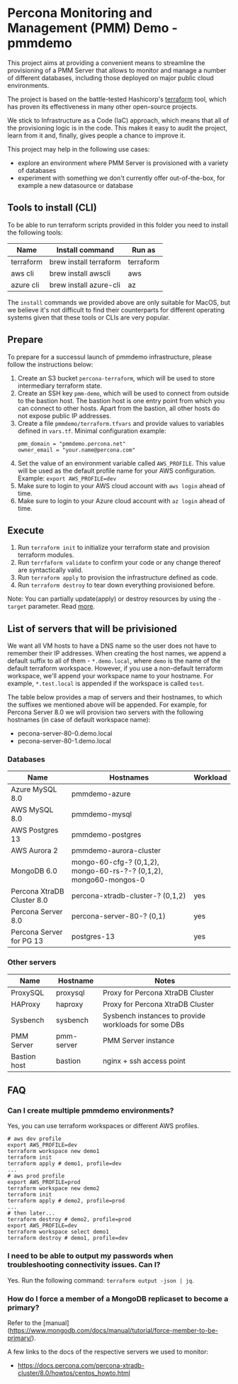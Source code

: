 # Percona Monitoring and Management (PMM) Demo - pmmdemo

This project aims at providing a convenient means to streamline the provisioning of a PMM Server that allows to monitor and manage a number of different databases, including those deployed on major public cloud environments.

The project is based on the battle-tested Hashicorp's [terraform](https://www.terraform.io) tool,
which has proven its effectiveness in many other open-source projects.

We stick to Infrastructure as a Code (IaC) approach, which means that all of the provisioning logic is in the code. This makes it easy to audit the project, learn from it and, finally, gives people a chance to improve it.

This project may help in the following use cases:

- explore an environment where PMM Server is provisioned with a variety of databases
- experiment with something we don't currently offer out-of-the-box, for example a new datasource or database

## Tools to install (CLI)

To be able to run terraform scripts provided in this folder you need to install the following tools:

| Name      | Install command        | Run as    |
| --------- | ---------------------- | --------- |
| terraform | brew install terraform | terraform |
| aws cli   | brew install awscli    | aws       |
| azure cli | brew install azure-cli | az        |

The `install` commands we provided above are only suitable for MacOS, but we believe it's not difficult to find
their counterparts for different operating systems given that these tools or CLIs are very popular.

## Prepare

To prepare for a successul launch of pmmdemo infrastructure, please follow the instructions below:

1. Create an S3 bucket `percona-terraform`, which will be used to store intermediary terraform state.
2. Create an SSH key `pmm-demo`, which will be used to connect from outside to the bastion host. The bastion host
   is one entry point from which you can connect to other hosts. Apart from the bastion, all other hosts do not
   expose public IP addresses.
3. Create a file `pmmdemo/terraform.tfvars` and provide values to variables defined in `vars.tf`. Minimal configuration example:
   ```
   pmm_domain = "pmmdemo.percona.net"
   owner_email = "your.name@percona.com"
   ```
4. Set the value of an environment variable called `AWS_PROFILE`. This value will be used as the default profile name for your AWS configuration. Example: `export AWS_PROFILE=dev`
5. Make sure to login to your AWS cloud account with `aws login` ahead of time.
6. Make sure to login to your Azure cloud account with `az login` ahead of time.

## Execute

1. Run `terraform init` to initialize your terraform state and provision terraform modules.
2. Run `terrfaform validate` to confirm your code or any change thereof are syntactically valid.
3. Run `terraform apply` to provision the infrastructure defined as code.
4. Run `terraform destroy` to tear down everything provisioned before.

Note: You can partially update(apply) or destroy resources by using the `-target` parameter. Read [more](https://learn.hashicorp.com/tutorials/terraform/resource-targeting?in=terraform/state).

## List of servers that will be privisioned

We want all VM hosts to have a DNS name so the user does not have to remember their IP addresses. When creating the host names, we append a default suffix to all of them - `*.demo.local`, where `demo` is the name of the default terraform workspace. However, if you use a non-default terraform workspace, we'll append your workspace name to your hostname. For example, `*.test.local` is appended if the workspace is called `test`.

The table below provides a map of servers and their hostnames, to which the suffixes we mentioned above will be appended. For example, for Percona Server 8.0 we will provision two servers with the following hostnames (in case of default workspace name):

- pecona-server-80-0.demo.local
- pecona-server-80-1.demo.local

### Databases

| Name                       | Hostnames                                                         | Workload |
| -------------------------- | ----------------------------------------------------------------- | -------- |
| Azure MySQL 8.0            | pmmdemo-azure                                                     |          |
| AWS MySQL 8.0              | pmmdemo-mysql                                                     |          |
| AWS Postgres 13            | pmmdemo-postgres                                                  |          |
| AWS Aurora 2               | pmmdemo-aurora-cluster                                            |          |
| MongoDB 6.0                | mongo-60-cfg-? (0,1,2), mongo-60-rs-?-? (0,1,2), mongo60-mongos-0 |          |
| Percona XtraDB Cluster 8.0 | percona-xtradb-cluster-? (0,1,2)                                  | yes      |
| Percona Server 8.0         | percona-server-80-? (0,1)                                         | yes      |
| Percona Server for PG 13   | postgres-13                                                       | yes      |

### Other servers

| Name         | Hostname   | Notes                                                |
| ------------ | ---------- | ---------------------------------------------------- |
| ProxySQL     | proxysql   | Proxy for Percona XtraDB Cluster                     |
| HAProxy      | haproxy    | Proxy for Percona XtraDB Cluster                     |
| Sysbench     | sysbench   | Sysbench instances to provide workloads for some DBs |
| PMM Server   | pmm-server | PMM Server instance                                  |
| Bastion host | bastion    | nginx + ssh access point                             |

## FAQ

### Can I create multiple pmmdemo environments?

Yes, you can use terraform workspaces or different AWS profiles.

```
# aws dev profile
export AWS_PROFILE=dev
terraform workspace new demo1
terraform init
terraform apply # demo1, profile=dev
...
# aws prod profile
export AWS_PROFILE=prod
terraform workspace new demo2
terraform init
terraform apply # demo2, profile=prod
...
# then later...
terraform destroy # demo2, profile=prod
export AWS_PROFILE=dev
terraform workspace select demo1
terraform destroy # demo1, profile=dev
```

### I need to be able to output my passwords when troubleshooting connectivity issues. Can I?

Yes. Run the following command: `terraform output -json | jq`.

### How do I force a member of a MongoDB replicaset to become a primary?

Refer to the [manual] (https://www.mongodb.com/docs/manual/tutorial/force-member-to-be-primary/).

A few links to the docs of the respective servers we used to monitor:

- https://docs.percona.com/percona-xtradb-cluster/8.0/howtos/centos_howto.html
